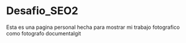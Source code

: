 # Desafio_SEO2
Esta es una pagina personal hecha para mostrar mi trabajo fotografico como fotografo documentalgit